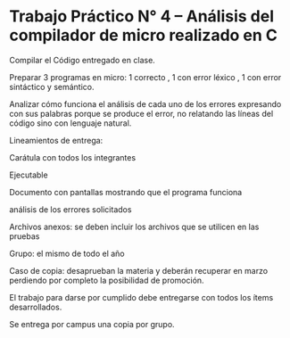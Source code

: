 # Trabajo Práctico N° 4 – Análisis del compilador de micro realizado en C

Compilar el Código entregado en clase.

Preparar 3 programas en micro: 1 correcto , 1 con error léxico , 1 con error sintáctico y semántico.

Analizar cómo funciona el análisis de cada uno de los errores expresando con sus palabras porque se produce el error, no relatando las líneas del código sino con lenguaje natural.

Lineamientos de entrega:

Carátula con todos los integrantes

Ejecutable 

Documento con pantallas mostrando que el programa funciona

análisis de los errores solicitados

Archivos anexos: se deben incluir los archivos que se utilicen en las pruebas

Grupo: el mismo de todo el año

Caso de copia: desaprueban la materia y deberán recuperar en marzo perdiendo por completo la posibilidad de promoción.

El trabajo para darse por cumplido debe entregarse con todos los ítems desarrollados.

Se entrega por campus una copia por grupo.
